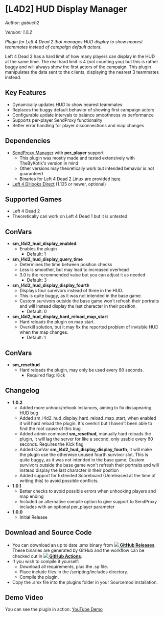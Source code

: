 # [L4D2] HUD Display Manager
*Author: gabuch2*

*Version: 1.0.2*

*Plugin for Left 4 Dead 2 that manages HUD display to show nearest teammates instead of campaign default actors.*

Left 4 Dead 2 has a hard limit of how many players can display in the HUD at the same time. The real hard limit is 4 (not counting you) but this is rather buggy and will always show the first actors of the campaign. This plugin manipulates the data sent to the clients, displaying the nearest 3 teammates instead.

## Key Features
- Dynamically updates HUD to show nearest teammates
- Replaces the buggy default behavior of showing first campaign actors
- Configurable update intervals to balance smoothness vs performance
- Supports per-player SendProxy functionality
- Better error handling for player disconnections and map changes

## Dependencies
- [SendProxy Manager](https://forums.alliedmods.net/showthread.php?t=169795) with **per_player** support
  - This plugin was mostly made and tested extensively with TheByKotik's version in mind
  - Other versions may theoretically work but intended behavior is not guaranteed
  - Binaries for Left 4 Dead 2 Linux are provided [here](https://github.com/szGabu/Left4SendProxy)
-  [Left 4 DHooks Direct](https://forums.alliedmods.net/showthread.php?t=321696) (1.135 or newer, optional) 

## Supported Games
- Left 4 Dead 2
- Theoretically can work on Left 4 Dead 1 but it is untested

## ConVars
- **sm_l4d2_hud_display_enabled**
  - Enables the plugin
    - Default: 1
- **sm_l4d2_hud_display_query_time**
  - Determines the time between position checks
  - Less is smoother, but may lead to increased overhead
  - 3.0 is the recommended value but you can adjust it as needed
    - Default: 3
- **sm_l4d2_hud_display_display_fourth**
  - Displays four survivors instead of three in the HUD.
  - This is quite buggy, as it was not intended in the base game. 
  - Custom survivors outside the base game won't refresh their portraits and will instead display the last character in their position.
    - Default: 0
- **sm_l4d2_hud_display_hard_reload_map_start**
  - Hard reloads the plugin on map start. 
  - Overkill solution, but it may fix the reported problem of invisible HUD when the map changes.
    - Default: 1

## ConVars
- **sm_resethud**
  - Hard reloads the plugin, may only be used every 60 seconds.
    - Required flag: Kick

## Changelog
- **1.0.2**
  - Added more unhook/rehook instances, aiming to fix dissapearing HUD bug
  - Added sm_l4d2_hud_display_hard_reload_map_start, when enabled it will hard reload the plugin. It's overkill but I haven't been able to find the root cause of this bug
  - Added admin command **sm_resethud**, manually hard reloads the plugin, it will lag the server for like a second, only usable every 60 seconds. Requires the Kick flag
  - Added ConVar **sm_l4d2_hud_display_display_fourth**, it will make the plugin use the otherwise unused fourth survivor slot. This is quite buggy, as it was not intended in the base game. Custom survivors outside the base game won't refresh their portraits and will instead display the last character in their position
  - Added support for Extended Scoreboard (Unreleased at the time of writing this) to avoid possible conflicts.
- **1.0.1**
  - Better checks to avoid possible errors when unhooking players and map ending
  - Included an alternative compile option to give support to SendProxy includes with an optional per_player parameter
- **1.0.0**
  - Initial Release

## Download and Source Code
-   You can download an up to date .smx binary from **[![](https://forums.alliedmods.net/image-proxy/59dfef4187a448378ae1cfd2097a4a346af1a371/68747470733a2f2f692e696d6775722e636f6d2f366b43375a66382e706e67) GitHub Releases](https://github.com/szGabu/L4D2_HudDisplayManager/releases)**. These binaries are generated by GitHub and the workflow can be checked out in **[![](https://forums.alliedmods.net/image-proxy/59dfef4187a448378ae1cfd2097a4a346af1a371/68747470733a2f2f692e696d6775722e636f6d2f366b43375a66382e706e67) GitHub Actions](https://github.com/szGabu/L4D2_HudDisplayManager/blob/main/.github/workflows/manual.yml)**.
-   If you wish to compile it yourself:
    -   Download all requirements, plus the .sp file.
    -   Place include files in the /scripting/includes directory.
    -   Compile the plugin.
-   Copy the .smx file into the plugins folder in your Sourcemod installation.

## Demo Video
You can see the plugin in action: [YouTube Demo](https://www.youtube.com/watch?v=JpMuDVSoDhE)
